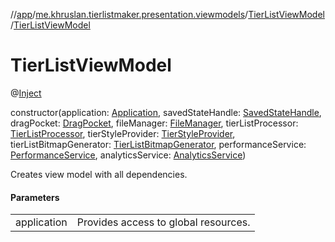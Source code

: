 //[app](../../../index.md)/[me.khruslan.tierlistmaker.presentation.viewmodels](../index.md)/[TierListViewModel](index.md)/[TierListViewModel](-tier-list-view-model.md)

# TierListViewModel

@[Inject](https://javax-inject.github.io/javax-inject/api/javax/inject/Inject.html) 

constructor(application: [Application](https://developer.android.com/reference/kotlin/android/app/Application.html), savedStateHandle: [SavedStateHandle](https://developer.android.com/reference/kotlin/androidx/lifecycle/SavedStateHandle.html), dragPocket: [DragPocket](../../me.khruslan.tierlistmaker.data.providers.drag/-drag-pocket/index.md), fileManager: [FileManager](../../me.khruslan.tierlistmaker.data.providers.file/-file-manager/index.md), tierListProcessor: [TierListProcessor](../../me.khruslan.tierlistmaker.data.providers.tierlist/-tier-list-processor/index.md), tierStyleProvider: [TierStyleProvider](../../me.khruslan.tierlistmaker.data.providers.tierlist.tier/-tier-style-provider/index.md), tierListBitmapGenerator: [TierListBitmapGenerator](../../me.khruslan.tierlistmaker.presentation.utils.tierlist/-tier-list-bitmap-generator/index.md), performanceService: [PerformanceService](../../me.khruslan.tierlistmaker.util.performance/-performance-service/index.md), analyticsService: [AnalyticsService](../../me.khruslan.tierlistmaker.util.analytics/-analytics-service/index.md))

Creates view model with all dependencies.

#### Parameters

| | |
|---|---|
| application | Provides access to global resources. |
